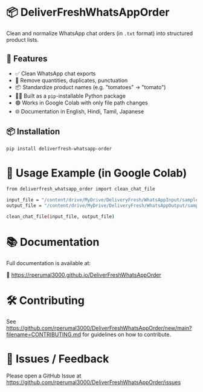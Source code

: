 # 📦 DeliverFreshWhatsAppOrder

Clean and normalize WhatsApp chat orders (in `.txt` format) into structured product lists.

## 🚀 Features

- ✅ Clean WhatsApp chat exports
- 🧹 Remove quantities, duplicates, punctuation
- 📦 Standardize product names (e.g. "tomatoes" → "tomato")
- 🧑‍💻 Built as a `pip`-installable Python package
- 🟢 Works in Google Colab with only file path changes
- 🌐 Documentation in English, Hindi, Tamil, Japanese

## 📦 Installation

```bash
pip install deliverfresh-whatsapp-order
```

# 📄 Usage Example (in Google Colab)

```bash
from deliverfresh_whatsapp_order import clean_chat_file

input_file = "/content/drive/MyDrive/DeliveryFresh/WhatsAppInput/sample.txt"
output_file = "/content/drive/MyDrive/DeliveryFresh/WhatsAppOutput/sample_cleaned.txt"

clean_chat_file(input_file, output_file)
```

# 📚 Documentation

Full documentation is available at:

🔗 https://rperumal3000.github.io/DeliverFreshWhatsAppOrder

# 🛠 Contributing

See https://github.com/rperumal3000/DeliverFreshWhatsAppOrder/new/main?filename=CONTRIBUTING.md for guidelines on how to contribute.

# 🐛 Issues / Feedback

Please open a GitHub Issue at https://github.com/rperumal3000/DeliverFreshWhatsAppOrder/issues
